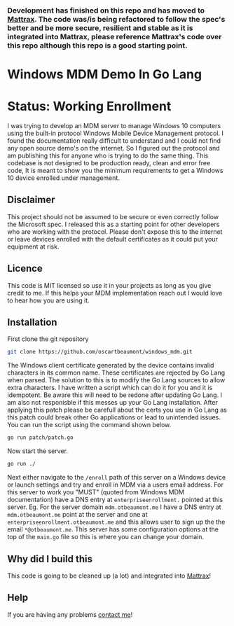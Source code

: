### Development has finished on this repo and has moved to [Mattrax](https://github.com/mattrax/Mattrax). The code was/is being refactored to follow the spec's better and be more secure, resilient and stable as it is integrated into Mattrax, please reference Mattrax's code over this repo although this repo is a good starting point.

# Windows MDM Demo In Go Lang

# Status: Working Enrollment

I was trying to develop an MDM server to manage Windows 10 computers using the built-in protocol Windows Mobile Device Management protocol. I found the documentation really difficult to understand and I could not find any open source demo's on the internet. So I figured out the protocol and am publishing this for anyone who is trying to do the same thing. This codebase is not designed to be production ready, clean and error free code, It is meant to show you the minimum requirements to get a Windows 10 device enrolled under management.

## Disclaimer

This project should not be assumed to be secure or even correctly follow the Microsoft spec. I released this as a starting point for other developers who are working with the protocol. Please don't expose this to the internet or leave devices enrolled with the default certificates as it could put your equipment at risk.

## Licence

This code is MIT licensed so use it in your projects as long as you give credit to me. If this helps your MDM implementation reach out I would love to hear how you are using it.

## Installation

First clone the git repository

```bash
git clone https://github.com/oscartbeaumont/windows_mdm.git
```

The Windows client certificate generated by the device contains invalid characters in its common name. These certificates are rejected by Go Lang when parsed. The solution to this is to modify the Go Lang sources to allow extra characters. I have written a script which can do it for you and it is idempotent. Be aware this will need to be redone after updating Go Lang. I am also not responisble if this messes up your Go Lang installation. After applying this patch please be carefull about the certs you use in Go Lang as this patch could break other Go applications or lead to unintended issues. You can run the script using the command shown below.

```bash
go run patch/patch.go
```

Now start the server.

```bash
go run ./
```

Next either navigate to the `/enroll` path of this server on a Windows device or launch settings and try and enroll in MDM via a users email address. For this server to work you "MUST" (quoted from Windows MDM documentation) have a DNS entry at `enterpriseenrollment.` pointed at this server. Eg. For the server domain `mdm.otbeaumont.me` I have a DNS entry at `mdm.otbeaumont.me` point at the server and one at `enterpriseenrollment.otbeaumont.me` and this allows user to sign up the the email `*@otbeaumont.me`. This server has some configuration options at the top of the `main.go` file so this is where you can change your domain.

## Why did I build this

This code is going to be cleaned up (a lot) and integrated into [Mattrax](https://github.com/mattrax/Mattrax)!

## Help

If you are having any problems [contact me](https://otbeaumont.me/contact)!
